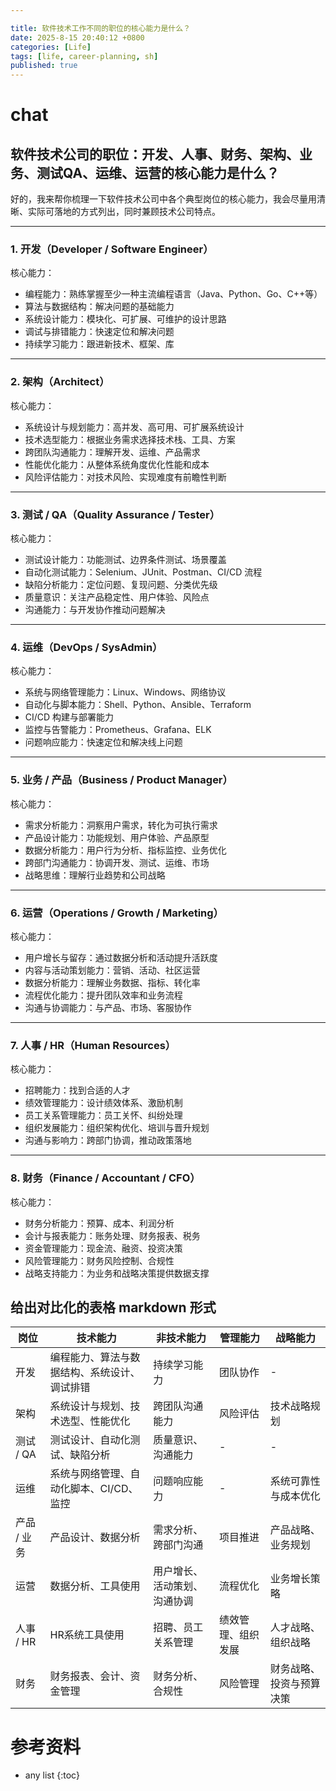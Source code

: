 ```yaml
---

title: 软件技术工作不同的职位的核心能力是什么？
date: 2025-8-15 20:40:12 +0800
categories: [Life]
tags: [life, career-planning, sh]
published: true
---
```




# chat

## 软件技术公司的职位：开发、人事、财务、架构、业务、测试QA、运维、运营的核心能力是什么？

好的，我来帮你梳理一下软件技术公司中各个典型岗位的核心能力，我会尽量用清晰、实际可落地的方式列出，同时兼顾技术公司特点。

---

### 1. 开发（Developer / Software Engineer）

核心能力：

* 编程能力：熟练掌握至少一种主流编程语言（Java、Python、Go、C++等）
* 算法与数据结构：解决问题的基础能力
* 系统设计能力：模块化、可扩展、可维护的设计思路
* 调试与排错能力：快速定位和解决问题
* 持续学习能力：跟进新技术、框架、库

---

### 2. 架构（Architect）

核心能力：

* 系统设计与规划能力：高并发、高可用、可扩展系统设计
* 技术选型能力：根据业务需求选择技术栈、工具、方案
* 跨团队沟通能力：理解开发、运维、产品需求
* 性能优化能力：从整体系统角度优化性能和成本
* 风险评估能力：对技术风险、实现难度有前瞻性判断

---

### 3. 测试 / QA（Quality Assurance / Tester）

核心能力：

* 测试设计能力：功能测试、边界条件测试、场景覆盖
* 自动化测试能力：Selenium、JUnit、Postman、CI/CD 流程
* 缺陷分析能力：定位问题、复现问题、分类优先级
* 质量意识：关注产品稳定性、用户体验、风险点
* 沟通能力：与开发协作推动问题解决

---

### 4. 运维（DevOps / SysAdmin）

核心能力：

* 系统与网络管理能力：Linux、Windows、网络协议
* 自动化与脚本能力：Shell、Python、Ansible、Terraform
* CI/CD 构建与部署能力
* 监控与告警能力：Prometheus、Grafana、ELK
* 问题响应能力：快速定位和解决线上问题

---

### 5. 业务 / 产品（Business / Product Manager）

核心能力：

* 需求分析能力：洞察用户需求，转化为可执行需求
* 产品设计能力：功能规划、用户体验、产品原型
* 数据分析能力：用户行为分析、指标监控、业务优化
* 跨部门沟通能力：协调开发、测试、运维、市场
* 战略思维：理解行业趋势和公司战略

---

### 6. 运营（Operations / Growth / Marketing）

核心能力：

* 用户增长与留存：通过数据分析和活动提升活跃度
* 内容与活动策划能力：营销、活动、社区运营
* 数据分析能力：理解业务数据、指标、转化率
* 流程优化能力：提升团队效率和业务流程
* 沟通与协调能力：与产品、市场、客服协作

---

### 7. 人事 / HR（Human Resources）

核心能力：

* 招聘能力：找到合适的人才
* 绩效管理能力：设计绩效体系、激励机制
* 员工关系管理能力：员工关怀、纠纷处理
* 组织发展能力：组织架构优化、培训与晋升规划
* 沟通与影响力：跨部门协调，推动政策落地

---

### 8. 财务（Finance / Accountant / CFO）

核心能力：

* 财务分析能力：预算、成本、利润分析
* 会计与报表能力：账务处理、财务报表、税务
* 资金管理能力：现金流、融资、投资决策
* 风险管理能力：财务风险控制、合规性
* 战略支持能力：为业务和战略决策提供数据支撑


## 给出对比化的表格 markdown 形式

| 岗位         | 技术能力                                     | 非技术能力                               | 管理能力                         | 战略能力                         |
|--------------|--------------------------------------------|----------------------------------------|---------------------------------|---------------------------------|
| 开发         | 编程能力、算法与数据结构、系统设计、调试排错 | 持续学习能力                             | 团队协作                         | -                               |
| 架构         | 系统设计与规划、技术选型、性能优化           | 跨团队沟通能力                           | 风险评估                         | 技术战略规划                     |
| 测试 / QA    | 测试设计、自动化测试、缺陷分析               | 质量意识、沟通能力                        | -                               | -                               |
| 运维         | 系统与网络管理、自动化脚本、CI/CD、监控      | 问题响应能力                             | -                               | 系统可靠性与成本优化             |
| 产品 / 业务  | 产品设计、数据分析                           | 需求分析、跨部门沟通                     | 项目推进                         | 产品战略、业务规划               |
| 运营         | 数据分析、工具使用                           | 用户增长、活动策划、沟通协调             | 流程优化                         | 业务增长策略                     |
| 人事 / HR    | HR系统工具使用                               | 招聘、员工关系管理                        | 绩效管理、组织发展                 | 人才战略、组织战略               |
| 财务         | 财务报表、会计、资金管理                     | 财务分析、合规性                          | 风险管理                         | 财务战略、投资与预算决策         |






# 参考资料

* any list
{:toc}